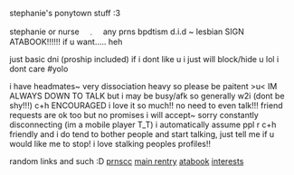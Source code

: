 stephanie's ponytown stuff :3

stephanie or nurse　﹒　any prns
bpdtism d.i.d ~ lesbian
SIGN ATABOOK!!!!!! if u want..... heh

just basic dni (proship included)
if i dont like u i just will block/hide u lol i dont care #yolo

i have headmates~ very dissociation heavy so please be paitent >u<
IM ALWAYS DOWN TO TALK but i may be busy/afk so generally w2i (dont be shy!!!)
c+h ENCOURAGED i love it so much!! no need to even talk!!! friend requests are ok too but no promises i will accept~ sorry
constantly disconnecting (im a mobile player T_T)
i automatically assume ppl r c+h friendly and i do tend to bother people and start talking, just tell me if u would like me to stop!
i love stalking peoples profiles!!

random links and such :D
[prnscc](https://pronouns.cc/@nursescure) [main rentry](rentry.co/mariasfate) [atabook](https://nursescure.atabook.org) [interests](rentry.co/residenthill)
